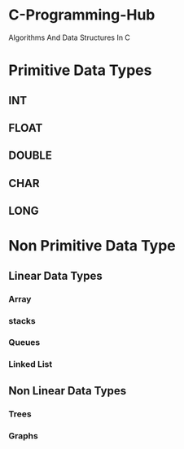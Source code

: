 # C-Programming-Hub
Algorithms And Data Structures In C
# Primitive Data Types
## INT 
## FLOAT
## DOUBLE
## CHAR 
## LONG

# Non Primitive Data Type
## Linear Data Types
### Array
### stacks
### Queues
### Linked List

## Non Linear Data Types
### Trees
### Graphs
